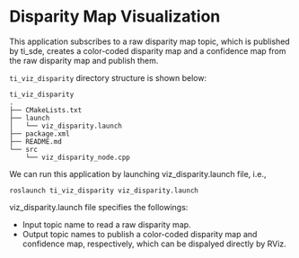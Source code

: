Disparity Map Visualization
===========================

This application subscribes to a raw disparity map topic, which is published by ti_sde, creates a color-coded disparity map and a confidence map from the raw disparity map and publish them.


`ti_viz_disparity` directory structure is shown below:
```
ti_viz_disparity
.
├── CMakeLists.txt
├── launch
│   └── viz_disparity.launch
├── package.xml
├── README.md
└── src
    └── viz_disparity_node.cpp

```

We can run this application by launching viz_disparity.launch file, i.e.,
```
roslaunch ti_viz_disparity viz_disparity.launch
```
viz_disparity.launch file specifies the followings:
* Input topic name to read a raw disparity map.
* Output topic names to publish a color-coded disparity map and confidence map, respectively, which can be dispalyed directly by RViz. 

